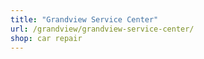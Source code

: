 ```yaml
---
title: "Grandview Service Center"
url: /grandview/grandview-service-center/
shop: car repair
---
```

